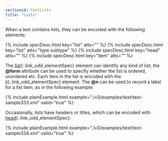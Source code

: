 ```yaml
---
sectionid: textLists
title: "Lists"
---
```




When a text contains lists, they can be encoded with the following elements:



{% include specDesc.html key="list" atts="" %}
{% include specDesc.html key="list" atts="type subtype" %}
{% include specDesc.html key="head" atts="" %}
{% include specDesc.html key="item" atts="" %}



The [list](/v3/elements/list.html){:.link_odd_elementSpec} element can identify any kind of list; the **@form**
attribute can be used to specify whether the list is ordered, unordered etc. Each
item in the
list is encoded with the [li](/v3/elements/li.html){:.link_odd_elementSpec} element. The **@n** can be used to
record a label for a list item, as in the following example:

{% include plainExample.html example="./v3/examples/text/text-sample333.xml" valid="true" %}

Occasionally, lists have headers or titles, which can be encoded with [head](/v3/elements/head.html){:.link_odd_elementSpec}:

{% include plainExample.html example="./v3/examples/text/text-sample334.xml" valid="true" %}

